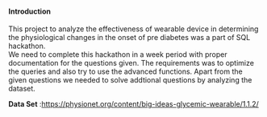 
#### **Introduction**



This project to analyze the effectiveness of wearable device in determining the physiological changes in the onset of pre diabetes was a part of SQL hackathon.   
We need to complete this hackathon in a week period with proper documentation for the questions given.
The requirements was to optimize the queries and also try to use the advanced functions.
Apart from the given questions we needed to solve addtional questions by analyzing the dataset.




**Data Set** :https://physionet.org/content/big-ideas-glycemic-wearable/1.1.2/
